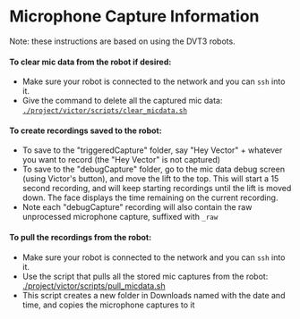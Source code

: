 # Microphone Capture Information

Note: these instructions are based on using the DVT3 robots.

#### To clear mic data from the robot if desired:

- Make sure your robot is connected to the network and you can `ssh` into it.
- Give the command to delete all the captured mic data: [`./project/victor/scripts/clear_micdata.sh`](/project/victor/scripts/clear_micdata.sh)

#### To create recordings saved to the robot:

- To save to the "triggeredCapture" folder, say "Hey Vector" + whatever you want to record (the "Hey Vector" is not captured)
- To save to the "debugCapture" folder, go to the mic data debug screen (using Victor's button), and move the lift to the top. This will start a 15 second recording, and will keep starting recordings until the lift is moved down. The face displays the time remaining on the current recording.
- Note each "debugCapture" recording will also contain the raw unprocessed microphone capture, suffixed with `_raw`

#### To pull the recordings from the robot:

- Make sure your robot is connected to the network and you can `ssh` into it.
- Use the script that pulls all the stored mic captures from the robot: [./project/victor/scripts/pull_micdata.sh](/project/victor/scripts/pull_micdata.sh)
- This script creates a new folder in Downloads named with the date and time, and copies the microphone captures to it

